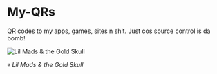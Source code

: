 My-QRs
======

QR codes to my apps, games, sites  n shit. Just cos source control is da bomb!

![Lil Mads &amp; the Gold Skull]('http://www.qrstuff.com/generate.download?type=APP_DOWNLOAD&app-download-url-itunes-checked=1&app-download-url-itunes=http%3A%2F%2Fbit.ly%2FLilMadsiOS&app-download-url-itunes-ipad-checked=1&app-download-url-itunes-ipad=http%3A%2F%2Fbit.ly%2FLilMadsiOS&app-download-url-google-play-checked=1&app-download-url-google-play=http%3A%2F%2Fbit.ly%2FlilmadsGP&app-download-url-blackberry-app-world=&app-download-url-blackberry-ten-app-world=&app-download-url-windows-marketplace-checked=1&app-download-url-windows-marketplace=Http%3A%2F%2Fbit.ly%2FlilmadsWP8&app-download-url-fallback-checked=1&app-download-url-fallback=http%3A%2F%2Fbit.ly%2FLilMads&foreground_color=000000&ecc_level=L&width_pixels=200&dpi=72&file_type=png') 

:skull: *Lil Mads & the Gold Skull*
